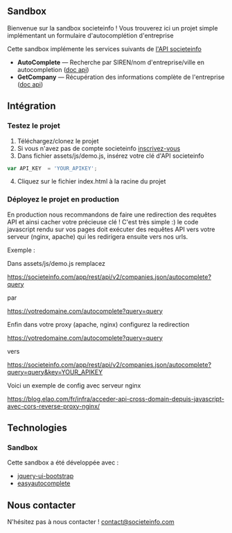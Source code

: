 Sandbox
------------

Bienvenue sur la sandbox societeinfo ! Vous trouverez ici un projet simple implémentant un formulaire d'autocomplétion d'entreprise


Cette sandbox implémente les services suivants de [l'API societeinfo](https://societeinfo.com/api-doc/)

* **AutoComplete** — Recherche par SIREN/nom d'entreprise/ville en autocompletion ([doc api](https://societeinfo.com/api-doc/#autocomplete-company))
* **GetCompany** — Récupération des informations complète de l'entreprise ([doc api](https://societeinfo.com/api-doc/#get-company))


Intégration
------------

### Testez le projet

1. Téléchargez/clonez le projet
2. Si vous n'avez pas de compte societeinfo [inscrivez-vous](https://societeinfo.com/app/app/#/register?subscriptionName=Free)
3. Dans fichier assets/js/demo.js, insérez votre clé d'API societeinfo

```javascript
var API_KEY  = 'YOUR_APIKEY';
```

4. Cliquez sur le fichier index.html à la racine du projet


### Déployez le projet en production

En production nous recommandons de faire une redirection des requêtes API et ainsi cacher votre précieuse clé !
C'est très simple :) le code javascript rendu sur vos pages doit exécuter des requêtes API vers votre serveur (nginx, apache) qui les redirigera ensuite vers nos urls.

Exemple :

Dans assets/js/demo.js remplacez

https://societeinfo.com/app/rest/api/v2/companies.json/autocomplete?query

par

https://votredomaine.com/autocomplete?query=query


Enfin dans votre proxy (apache, nginx) configurez la redirection

https://votredomaine.com/autocomplete?query=query

vers

https://societeinfo.com/app/rest/api/v2/companies.json/autocomplete?query=query&key=YOUR_APIKEY




Voici un exemple de config avec serveur nginx

https://blog.elao.com/fr/infra/acceder-api-cross-domain-depuis-javascript-avec-cors-reverse-proxy-nginx/


Technologies
------------

### Sandbox

Cette sandbox a été développée avec :
* [jquery-ui-bootstrap](https://jquery-ui-bootstrap.github.io/jquery-ui-bootstrap/)
* [easyautocomplete](http://easyautocomplete.com/)


Nous contacter
--------------

N'hésitez pas à nous contacter ! contact@societeinfo.com